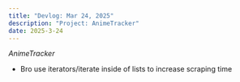 ```yaml
---
title: "Devlog: Mar 24, 2025"
description: "Project: AnimeTracker"
date: 2025-3-24
---
```


*AnimeTracker*

- Bro use iterators/iterate inside of lists to increase scraping time
